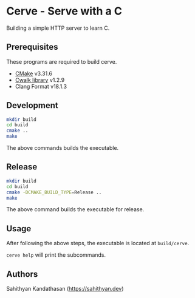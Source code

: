 # Cerve - Serve with a C

Building a simple HTTP server to learn C.

## Prerequisites

These programs are required to build cerve. 

- [CMake](https://cmake.org/) v3.31.6
- [Cwalk library](https://github.com/likle/cwalk/tree/stable) v1.2.9
- Clang Format v18.1.3
 
## Development

```bash
mkdir build
cd build
cmake ..
make
```

The above commands builds the executable.

## Release

```bash
mkdir build
cd build
cmake -DCMAKE_BUILD_TYPE=Release ..
make
```

The above command builds the executable for release.

## Usage

After following the above steps, the executable is located at `build/cerve`.

`cerve help` will print the subcommands.

## Authors

Sahithyan Kandathasan (https://sahithyan.dev)
